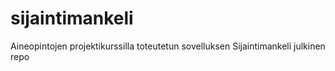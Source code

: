 sijaintimankeli
===============

Aineopintojen projektikurssilla toteutetun sovelluksen Sijaintimankeli julkinen repo
